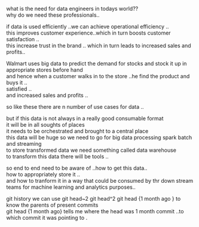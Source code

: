 what is the need for data engineers in todays world??  
why do we need these professionals..  

if data is used efficiently ..we can achieve operational efficiency ..  
this improves customer experience..which in turn boosts customer satisfaction ..  
this increase trust in the brand ..  which in turn leads to increased sales and profits..  

Walmart uses big data to predict the demand for stocks and stock it up in appropriate stores before hand  
and hence when a customer walks in to the store ..he find the product and buys it ..  
satisfied ..  
and increased sales and profits  ..

so like these there are n number of use cases for data  ..

but if this data is not always in a really good consumable format   
it will be in all soughts of places  
it needs to be orchestrated and brought to a central place  
this data will be huge so we need to go for big data processing  spark batch and streaming  
to store transformed data we need something called data warehouse  
to transform this data there will be tools ..

so end to end need to be aware of ..how to get this data..  
how to appropriately store it ..  
and how to tranform it in a way that could be consumed by thr down stream teams for machine learning and analytics purposes..



git history
we can use git head~2  git head^2  git head {1 month ago }  to know the parents of present commits  
git head {1 month ago} tells me where the head was 1 month commit ..to which commit it was pointing to .  

